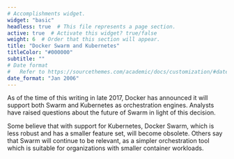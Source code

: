```yaml
---
# Accomplishments widget.
widget: "basic"  
headless: true  # This file represents a page section.
active: true  # Activate this widget? true/false
weight: 6  # Order that this section will appear.
title: "Docker Swarm and Kubernetes"
titleColor: "#000000"
subtitle: ""
# Date format
#   Refer to https://sourcethemes.com/academic/docs/customization/#date-format
date_format: "Jan 2006"
---
```

As of the time of this writing in late 2017, Docker has announced it will support  both Swarm and Kubernetes  as orchestration engines. Analysts have  raised questions  about the future of Swarm in light of this decision. 

Some believe that with support for Kubernetes, Docker Swarm, which is less robust and has a smaller feature set, will become obsolete. Others say that Swarm will continue to be relevant, as a simpler orchestration tool which is suitable for organizations with smaller container workloads. 
